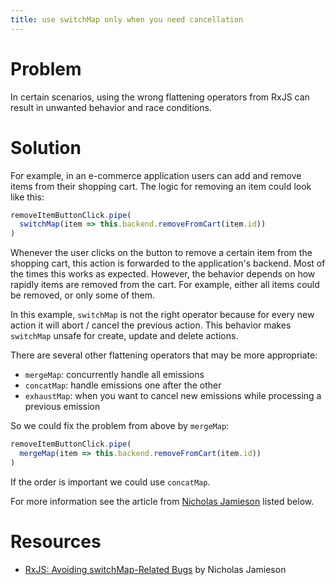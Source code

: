 ```yaml
---
title: use switchMap only when you need cancellation
---
```


# Problem

In certain scenarios, using the wrong flattening operators from RxJS can result in unwanted behavior and race conditions.

# Solution

For example, in an e-commerce application users can add and remove items from their shopping cart. The logic for removing an item could look like this:

```ts
removeItemButtonClick.pipe(
  switchMap(item => this.backend.removeFromCart(item.id))
)
```

Whenever the user clicks on the button to remove a certain item from the shopping cart, this action is forwarded to the application's backend. Most of the times this works as expected. However, the behavior depends on how rapidly items are removed from the cart. For example, either all items could be removed, or only some of them.

In this example, `switchMap` is not the right operator because for every new action it will abort / cancel the previous action. This behavior makes `switchMap` unsafe for create, update and delete actions.

There are several other flattening operators that may be more appropriate:

- `mergeMap`: concurrently handle all emissions
- `concatMap`: handle emissions one after the other
- `exhaustMap`: when you want to cancel new emissions while processing a previous emission

So we could fix the problem from above by `mergeMap`:

```ts
removeItemButtonClick.pipe(
  mergeMap(item => this.backend.removeFromCart(item.id))
)
```

If the order is important we could use `concatMap`.

For more information see the article from [Nicholas Jamieson](https://twitter.com/ncjamieson) listed below.

# Resources

- [RxJS: Avoiding switchMap-Related Bugs](https://blog.angularindepth.com/switchmap-bugs-b6de69155524) by Nicholas Jamieson
